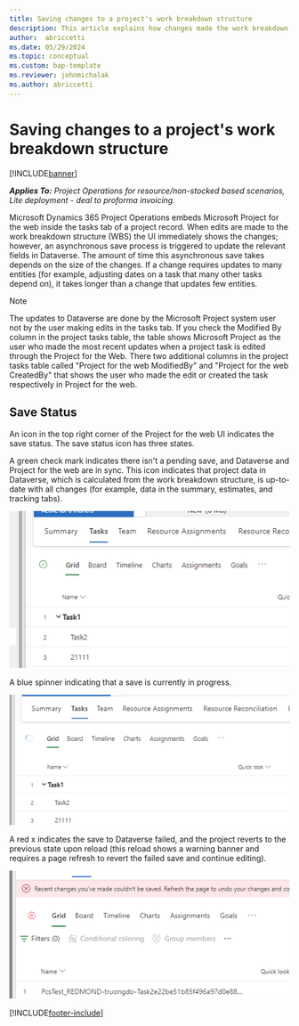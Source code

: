 ```yaml
--- 
title: Saving changes to a project's work breakdown structure 
description: This article explains how changes made the work breakdown structure are saved to Dataverse.
author:  abriccetti
ms.date: 05/29/2024  
ms.topic: conceptual
ms.custom: bap-template
ms.reviewer: johnmichalak
ms.author: abriccetti
--- 
```


# Saving changes to a project's work breakdown structure

[!INCLUDE[banner](../includes/banner.md)]

_**Applies To:** Project Operations for resource/non-stocked based scenarios, Lite deployment - deal to proforma invoicing._

Microsoft Dynamics 365 Project Operations embeds Microsoft Project for the web inside the tasks tab of a project record. When edits are made to the work breakdown structure (WBS) the UI immediately shows the changes; however, an asynchronous save process is triggered to update the relevant fields in Dataverse. The amount of time this asynchronous save takes depends on the size of the changes. If a change requires updates to many entities (for example, adjusting dates on a task that many other tasks depend on), it takes longer than a change that updates few entities.

> [!NOTE]
>  The updates to Dataverse are done by the Microsoft Project system user not by the user making edits in the tasks tab. If you check the Modified By column in the project tasks table, the table shows Microsoft Project as the user who made the most recent updates when a project task is edited through the Project for the Web. There two additional columns in the project tasks table called "Project for the web ModifiedBy" and "Project for the web CreatedBy" that shows the user who made the edit or created the task respectively in Project for the web.
> 
## Save Status

An icon in the top right corner of the Project for the web UI indicates the save status. The save status icon has three states.

A green check mark indicates there isn't a pending save, and Dataverse and Project for the web are in sync. This icon indicates that project data in Dataverse, which is calculated from the work breakdown structure, is up-to-date with all changes (for example, data in the summary, estimates, and tracking tabs).

![No pending save.](media/savecomplete.png)

A blue spinner indicating that a save is currently in progress.

![Save in progress.](media/saveinprogress.png)

A red x indicates the save to Dataverse failed, and the project reverts to the previous state upon reload (this reload shows a warning banner and requires a page refresh to revert the failed save and continue editing).

![Save failure.](media/savefailure.png)

[!INCLUDE[footer-include](../includes/footer-banner.md)]
